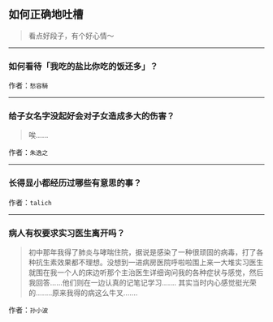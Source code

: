 ## 如何正确地吐槽

> 看点好段子，有个好心情～


 
---

### 如何看待「我吃的盐比你吃的饭还多」？

> 


作者：`愁容騎`

---

### 给子女名字没起好会对子女造成多大的伤害？

> 唉……


作者：`朱逸之`

---

### 长得显小都经历过哪些有意思的事？

> 


作者：`talich`

---

### 病人有权要求实习医生离开吗？

> 初中那年我得了肺炎与哮喘住院，据说是感染了一种很顽固的病毒，打了各种抗生素效果都不理想。没想到一进病房医院呼啦啦围上来一大堆实习医生就围在我一个人的床边听那个主治医生详细询问我的各种症状与感觉，然后我回答......他们则在一边认真的记笔记学习.......
> 其实当时内心感觉挺光荣的........原来我得的病这么牛叉.......


作者：`孙小波`